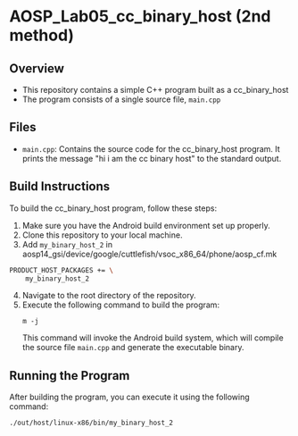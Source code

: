 # AOSP_Lab05_cc_binary_host (2nd method)

## Overview
- This repository contains a simple C++ program built as a cc_binary_host 
- The program consists of a single source file, `main.cpp`

## Files
- `main.cpp`: Contains the source code for the cc_binary_host program. It prints the message "hi i am the cc binary host" to the standard output.

## Build Instructions
To build the cc_binary_host program, follow these steps:

1. Make sure you have the Android build environment set up properly.
2. Clone this repository to your local machine.
3. Add `my_binary_host_2` in aosp14_gsi/device/google/cuttlefish/vsoc_x86_64/phone/aosp_cf.mk 
```bash
PRODUCT_HOST_PACKAGES += \
    my_binary_host_2
```
4. Navigate to the root directory of the repository.
5. Execute the following command to build the program:
    ```
    m -j
    ```
   This command will invoke the Android build system, which will compile the source file `main.cpp` and generate the executable binary.

## Running the Program
After building the program, you can execute it using the following command:

```bash
./out/host/linux-x86/bin/my_binary_host_2
```


